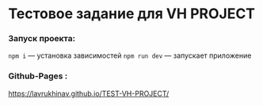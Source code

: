 # Тестовое задание для VH PROJECT

### Запуск проекта:
`npm i` — установка зависимостей
`npm run dev` — запускает приложение

### Github-Pages :
https://lavrukhinav.github.io/TEST-VH-PROJECT/

